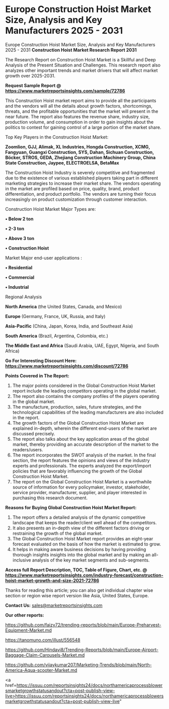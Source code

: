 # Europe Construction Hoist Market Size, Analysis and Key Manufacturers 2025 - 2031
 Europe Construction Hoist Market Size, Analysis and Key Manufacturers 2025 - 2031
<strong>Construction Hoist Market Research Report 2031</strong>

The Research Report on Construction Hoist Market is a Skillful and Deep Analysis of the Present Situation and Challenges. This research report also analyzes other important trends and market drivers that will affect market growth over 2025-2031.

<strong>Request Sample Report @ <a href=https://www.marketreportsinsights.com/sample/72786>https://www.marketreportsinsights.com/sample/72786</a></strong>

This Construction Hoist market report aims to provide all the participants and the vendors will all the details about growth factors, shortcomings, threats, and the profitable opportunities that the market will present in the near future. The report also features the revenue share, industry size, production volume, and consumption in order to gain insights about the politics to contest for gaining control of a large portion of the market share.

Top Key Players in the Construction Hoist Market:

<strong>Zoomlion, GJJ, Alimak, XL Industries, Hongda Construction, XCMG, Fangyuan, Guangxi Construction, SYS, Dahan, Sichuan Construction, Böcker, STROS, GEDA, Zhejiang Construction Machinery Group, China State Construction, Jaypee, ELECTROELSA, BetaMax</strong>

The Construction Hoist Industry is severely competitive and fragmented due to the existence of various established players taking part in different marketing strategies to increase their market share. The vendors operating in the market are profiled based on price, quality, brand, product differentiation, and product portfolio. The vendors are turning their focus increasingly on product customization through customer interaction.

Construction Hoist Market Major Types are:

<strong>• Below 2 ton

• 2-3 ton

• Above 3 ton

• Construction Hoist</strong>

Market Major end-user applications :

<strong>• Residential

• Commercial

• Industrial</strong>

Regional Analysis

</u><strong><b>North America</b></strong> (the United States, Canada, and Mexico)

<strong><b>Europe </b></strong>(Germany, France, UK, Russia, and Italy)

<strong><b>Asia-Pacific</b></strong> (China, Japan, Korea, India, and Southeast Asia)

<strong><b>South America</b></strong> (Brazil, Argentina, Colombia, etc.)

<strong><b>The Middle East and Africa</b></strong> (Saudi Arabia, UAE, Egypt, Nigeria, and South Africa)

<strong>Go For Interesting Discount Here: <a href=https://www.marketreportsinsights.com/discount/72786>https://www.marketreportsinsights.com/discount/72786</a></strong>

<strong>Points Covered in The Report:</strong>
<ol>
  <li>The major points considered in the Global Construction Hoist Market report include the leading competitors operating in the global market.</li>
  <li>The report also contains the company profiles of the players operating in the global market.</li>
  <li>The manufacture, production, sales, future strategies, and the technological capabilities of the leading manufacturers are also included in the report.</li>
  <li>The growth factors of the Global Construction Hoist Market are explained in-depth, wherein the different end-users of the market are discussed precisely.</li>
  <li>The report also talks about the key application areas of the global market, thereby providing an accurate description of the market to the readers/users.</li>
  <li>The report incorporates the SWOT analysis of the market. In the final section, the report features the opinions and views of the industry experts and professionals. The experts analyzed the export/import policies that are favorably influencing the growth of the Global Construction Hoist Market.</li>
  <li>The report on the Global Construction Hoist Market is a worthwhile source of information for every policymaker, investor, stakeholder, service provider, manufacturer, supplier, and player interested in purchasing this research document.</li>
</ol>
<strong>Reasons for Buying Global Construction Hoist Market Report:</strong>

<ol>
  <li>The report offers a detailed analysis of the dynamic competitive landscape that keeps the reader/client well ahead of the competitors.</li>
  <li>It also presents an in-depth view of the different factors driving or restraining the growth of the global market.</li>
  <li>The Global Construction Hoist Market report provides an eight-year forecast evaluated on the basis of how the market is estimated to grow.</li>
  <li>It helps in making aware business decisions by having providing thorough insights insights into the global market and by making an all-inclusive analysis of the key market segments and sub-segments.</li>
</ol>
<strong>Access full Report Description, TOC, Table of Figure, Chart, etc. @ <a href=https://www.marketreportsinsights.com/industry-forecast/construction-hoist-market-growth-and-size-2021-72786>https://www.marketreportsinsights.com/industry-forecast/construction-hoist-market-growth-and-size-2021-72786</a></strong>


Thanks for reading this article; you can also get individual chapter wise section or region wise report version like Asia, United States, Europe.

<strong>Contact Us:</strong>
sales@marketreportsinsights.com

<strong>Our other reports:</strong>

<a href=https://github.com/faizy72/trending-reports/blob/main/Europe-Preharvest-Equipment-Market.md>https://github.com/faizy72/trending-reports/blob/main/Europe-Preharvest-Equipment-Market.md</a>

<a href=https://tanomuno.com/illust/556548>https://tanomuno.com/illust/556548</a>

<a href=https://github.com/Hindavi8/Trending-Reports/blob/main/Europe-Airport-Baggage-Claim-Carousels-Market.md>https://github.com/Hindavi8/Trending-Reports/blob/main/Europe-Airport-Baggage-Claim-Carousels-Market.md</a>

<a href=https://github.com/vijaykumar207/Marketing-Trends/blob/main/North-America-Aqua-scooter-Market.md>https://github.com/vijaykumar207/Marketing-Trends/blob/main/North-America-Aqua-scooter-Market.md</a>

<a href=https://issuu.com/reportsinsights24/docs/northamericaprocessblowersmarketgrowthstatusandout?cta=post-publish-view-live>https://issuu.com/reportsinsights24/docs/northamericaprocessblowersmarketgrowthstatusandout?cta=post-publish-view-live</a>"
